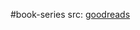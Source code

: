 #book-series 
src: [goodreads](https://www.goodreads.com/series/342083-the-university-of-arizona-space-science-series) 

